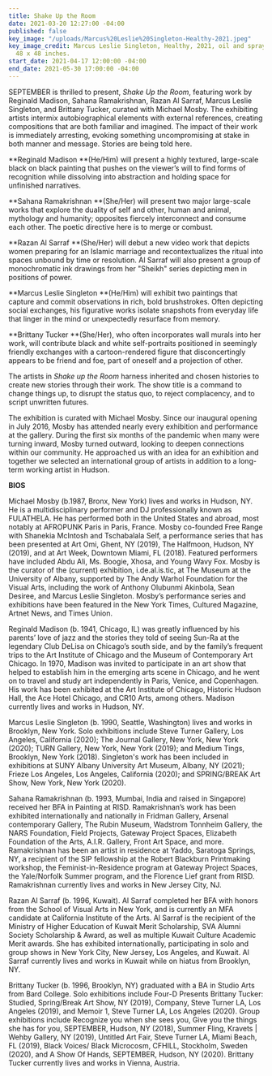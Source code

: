 ```yaml
---
title: Shake Up the Room
date: 2021-03-20 12:27:00 -04:00
published: false
key_image: "/uploads/Marcus%20Leslie%20Singleton-Healthy-2021.jpeg"
key_image_credit: Marcus Leslie Singleton, Healthy, 2021, oil and spray paint on canvas,
  48 x 48 inches.
start_date: 2021-04-17 12:00:00 -04:00
end_date: 2021-05-30 17:00:00 -04:00
---
```


SEPTEMBER is thrilled to present, *Shake Up the Room*, featuring work by Reginald Madison, Sahana Ramakrishnan, Razan Al Sarraf, Marcus Leslie Singleton, and Brittany Tucker, curated with Michael Mosby. The exhibiting artists intermix autobiographical elements with external references, creating compositions that are both familiar and imagined. The impact of their work is immediately arresting, evoking something uncompromising at stake in both manner and message. Stories are being told here.

**Reginald Madison **(He/Him) will present a highly textured, large-scale black on black painting that pushes on the viewer’s will to find forms of recognition while dissolving into abstraction and holding space for unfinished narratives.

**Sahana Ramakrishnan **(She/Her) will present two major large-scale works that explore the duality of self and other, human and animal, mythology and humanity; opposites fiercely interconnect and consume each other. The poetic directive here is to merge or combust. 

**Razan Al Sarraf **(She/Her) will debut a new video work that depicts women preparing for an Islamic marriage and recontextualizes the ritual into spaces unbound by time or resolution. Al Sarraf will also present a group of monochromatic ink drawings from her "Sheikh" series depicting men in positions of power.

**Marcus Leslie Singleton **(He/Him) will exhibit two paintings that capture and commit observations in rich, bold brushstrokes. Often depicting social exchanges, his figurative works isolate snapshots from everyday life that linger in the mind or unexpectedly resurface from memory.

**Brittany Tucker **(She/Her), who often incorporates wall murals into her work, will contribute black and white self-portraits positioned in seemingly friendly exchanges with a cartoon-rendered figure that disconcertingly appears to be friend and foe, part of oneself and a projection of other. 

The artists in *Shake up the Room* harness inherited and chosen histories to create new stories through their work. The show title is a command to change things up, to disrupt the status quo, to reject complacency, and to script unwritten futures. 

The exhibition is curated with Michael Mosby. Since our inaugural opening in July 2016, Mosby has attended nearly every exhibition and performance at the gallery. During the first six months of the pandemic when many were turning inward, Mosby turned outward, looking to deepen connections within our community. He approached us with an idea for an exhibition and together we selected an international group of artists in addition to a long-term working artist in Hudson.

**BIOS**

Michael Mosby (b.1987, Bronx, New York) lives and works in Hudson, NY. He is a multidisciplinary performer and DJ professionally known as FULATHELA. He has performed both in the United States and abroad, most notably at AFROPUNK Paris in Paris, France. Mosby co-founded Free Range with Shanekia McIntosh and Tschabalala Self, a performance series that has been presented at Art Omi, Ghent, NY (2019), The Halfmoon, Hudson, NY (2019), and at Art Week, Downtown Miami, FL (2018). Featured performers have included Abdu Ali, Ms. Boogie, Xhosa, and Young Wavy Fox. Mosby is the curator of the (current) exhibition, i.de.al.is.tic, at The Museum at the University of Albany, supported by The Andy Warhol Foundation for the Visual Arts, including the work of Anthony Olubunmi Akinbola, Sean Desiree, and Marcus Leslie Singleton. Mosby’s performance series and exhibitions have been featured in the New York Times, Cultured Magazine, Artnet News, and Times Union.

Reginald Madison (b. 1941, Chicago, IL) was greatly influenced by his parents’ love of jazz and the stories they told of seeing Sun-Ra at the legendary Club DeLisa on Chicago’s south side, and by the family’s frequent trips to the Art Institute of Chicago and the Museum of Contemporary Art Chicago. In 1970, Madison was invited to participate in an art show that helped to establish him in the emerging arts scene in Chicago, and he went on to travel and study art independently in Paris, Venice, and Copenhagen. His work has been exhibited at the Art Institute of Chicago, Historic Hudson Hall, the Ace Hotel Chicago, and CR10 Arts, among others. Madison currently lives and works in Hudson, NY.

Marcus Leslie Singleton (b. 1990, Seattle, Washington) lives and works in Brooklyn, New York. Solo exhibitions include Steve Turner Gallery, Los Angeles, California (2020); The Journal Gallery, New York, New York (2020); TURN Gallery, New York, New York (2019); and Medium Tings, Brooklyn, New York (2018). Singleton's work has been included in exhibitions at SUNY Albany University Art Museum, Albany, NY (2021); Frieze Los Angeles, Los Angeles, California (2020); and SPRING/BREAK Art Show, New York, New York (2020).

Sahana Ramakrishnan (b. 1993, Mumbai, India and raised in Singapore) received her BFA in Painting at RISD. Ramakrishnan’s work has been exhibited internationally and nationally in Fridman Gallery, Arsenal contemporary Gallery, The Rubin Museum, Wadstrom Tonnheim Gallery, the NARS Foundation, Field Projects, Gateway Project Spaces, Elizabeth Foundation of the Arts, A.I.R. Gallery, Front Art Space, and more. Ramakrishnan has been an artist in residence at Yaddo, Saratoga Springs, NY, a recipient of the SIP fellowship at the Robert Blackburn Printmaking workshop, the Feminist-in-Residence program at Gateway Project Spaces, the Yale/Norfolk Summer program, and the Florence Lief grant from RISD. Ramakrishnan currently lives and works in New Jersey City, NJ.

Razan Al Sarraf (b. 1996, Kuwait). Al Sarraf completed her BFA with honors from the School of Visual Arts in New York, and is currently an MFA candidate at California Institute of the Arts. Al Sarraf is the recipient of the Ministry of Higher Education of Kuwait Merit Scholarship, SVA Alumni Society Scholarship & Award, as well as multiple Kuwait Culture Academic Merit awards. She has exhibited internationally, participating in solo and group shows in New York City, New Jersey, Los Angeles, and Kuwait. Al Sarraf currently lives and works in Kuwait while on hiatus from Brooklyn, NY.

Brittany Tucker (b. 1996, Brooklyn, NY) graduated with a BA in Studio Arts from Bard College. Solo exhibitions include Four-D Presents Brittany Tucker: Studied, Spring/Break Art Show, NY (2019), Company, Steve Turner LA, Los Angeles (2019), and Memoir 1, Steve Turner LA, Los Angeles (2020). Group exhibitions include Recognize you when she sees you, Give you the things she has for you, SEPTEMBER, Hudson, NY (2018), Summer Fling, Kravets | Wehby Gallery, NY (2019), Untitled Art Fair, Steve Turner LA, Miami Beach, FL (2019), Black Voices/ Black Microcosm, CFHILL, Stockholm, Sweden (2020), and A Show Of Hands, SEPTEMBER, Hudson, NY (2020). Brittany Tucker currently lives and works in Vienna, Austria. 

